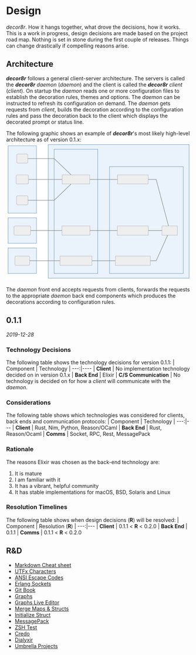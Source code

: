 # Design #
_decor8r_. How it hangs together, what drove the decisions, how it works. This is a work in progress, design decisions are made based on the project road map. Nothing is set in stone during the first couple of releases. Things can change drastically if compelling reasons arise.


## Architecture ##
_**decor8r**_ follows a general client-server architecture. The servers is called the _**decor8r**_ _daemon_ (_daemon_) and the client is called the _**decor8r**_ _client_ (_client_). On startup the _daemon_ reads one or more configuration files to establish the decoration rules, themes and options. The _daemon_ can be instructed to refresh its configuration on demand. The _daemon_ gets requests from _client_, builds the decoration according to the configuration rules and pass the decoration back to the client which displays the decorated prompt or status line.

The following graphic shows an example of _**decor8r**_'s most likely high-level architecture as of version 0.1.x:
![Alt Diagram](__design/decor8r-arch-20191229121452.svg)

The _daemon_ front end accepts requests from clients, forwards the requests to the appropriate _daemon_ back end components which produces the decorations according to configuration rules.


## 0.1.1 ##
_2019-12-28_

### Technology Decisions ###
The following table shows the technology decisions for version 0.1.1:
| Component             | Technology
|                   ---:|----
| **Client**            | No implementation technology decided on in version 0.1.x
| **Back End**          | Elixir
| **C/S Communication** | No technology is decided on for how a _client_ will communicate with the _daemon_.

### Considerations ###
The following table shows which technologies was considered for clients, back ends and communication protocols:
| Component     | Technology
|           ---:|---
| **Client**    | Rust, Nim, Python, Reason/OCaml
| **Back End**  | Rust, Reason/Ocaml
| **Comms**     | Socket, RPC, Rest, MessagePack

### Rationale ###
The reasons Elixir was chosen as the back-end technology are:
1. It is mature
1. I am familiar with it
1. It has a vibrant, helpful community
1. It has stable implementations for macOS, BSD, Solaris and Linux

### Resolution Timelines ###
The following table shows when design decisions (**R**) will be resolved:
| Component     | Resolution (**R**)
|           ---:|---
| **Client**    | 0.1.1 < **R** < 0.2.0
| **Back End**  | 0.1.1
| **Comms**     | 0.1.1 < **R** < 0.2.0


## R&D ##
+ [Markdown Cheat sheet](https://github.com/adam-p/markdown-here/wiki/Markdown-Cheatsheet)
+ [UTFx Characters](https://www.fileformat.info/info/charset/UTF-8/list.htm)
+ [ANSI Escape Codes](https://en.wikipedia.org/wiki/ANSI_escape_code)
+ [Erlang Sockets](https://learnyousomeerlang.com/buckets-of-sockets)
+ [Git Book](https://git-scm.com/book/en/v2)
+ [Graphs](https://mermaid-js.github.io/mermaid/#/)
+ [Graphs Live Editor](https://mermaid-js.github.io/mermaid-live-editor)
+ [Merge Maps & Structs](https://stackoverflow.com/questions/30997475/load-values-into-a-struct-from-a-map-in-elixir)
+ [Initialize Struct](https://stackoverflow.com/questions/30927635/in-elixir-how-do-you-initialize-a-struct-with-a-map-variable)
+ [MessagePack](https://msgpack.org/)
+ [ZSH Test](https://unix.stackexchange.com/questions/131716/start-zsh-with-a-custom-zshrc)
+ [Credo](https://github.com/rrrene/credo)
+ [Dialyxir](https://github.com/jeremyjh/dialyxir)
+ [Umbrella Projects](https://duckduckgo.com/?q=when+to+use+umbrella+project+elixir&t=braveed&ia=web)